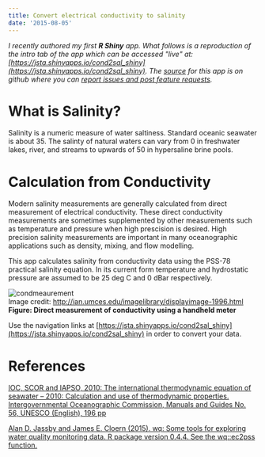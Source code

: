 ```yaml
---
title: Convert electrical conductivity to salinity
date: '2015-08-05'
---
```


*I recently authored my first **R Shiny** app. What follows is a reproduction of the intro tab of the app which can be accessed "live" at: [https://jsta.shinyapps.io/cond2sal_shiny](https://jsta.shinyapps.io/cond2sal_shiny). The [source](https://github.com/jsta/cond2sal_shiny/blob/master/helpers.R) for this app is on github where you can [report issues and post feature requests](https://github.com/jsta/cond2sal_shiny/issues).*

# What is Salinity?

Salinity is a numeric measure of water saltiness. Standard oceanic seawater is about 35. The salinty of natural waters can vary from 0 in freshwater lakes, river, and streams to upwards of 50 in hypersaline brine pools.

# Calculation from Conductivity

Modern salinity measurements are generally calculated from direct measurement of electrical conductivity. These direct conductivity measurements are sometimes supplemented by other measurements such as temperature and pressure when high prescision is desired. High precision salinity measurements are important in many oceanographic applications such as density, mixing, and flow modelling.

This app calculates salinity from conductivity data using the PSS-78 practical salinity equation. In its current form temperature and hydrostatic pressure are assumed to be 25 deg C and 0 dBar respectively.

![condmeaurement](/public/images/normal_iil_ian_bf_376.JPG)  
Image credit: http://ian.umces.edu/imagelibrary/displayimage-1996.html  
**Figure: Direct measurement of conductivity using a handheld meter**

Use the navigation links at [https://jsta.shinyapps.io/cond2sal_shiny](https://jsta.shinyapps.io/cond2sal_shiny) in order to convert your data.

# References

[IOC, SCOR and IAPSO, 2010: The international thermodynamic equation of seawater – 2010: Calculation and use of thermodynamic properties. Intergovernmental Oceanographic Commission, Manuals and Guides No. 56, UNESCO (English), 196 pp](http://www.teos-10.org/pubs/TEOS-10_Manual.pdf)

[Alan D. Jassby and James E. Cloern (2015). wq: Some tools for exploring water quality monitoring data. R package version 0.4.4. See the wq::ec2pss function.](http://cran.r-project.org/package=wq)
